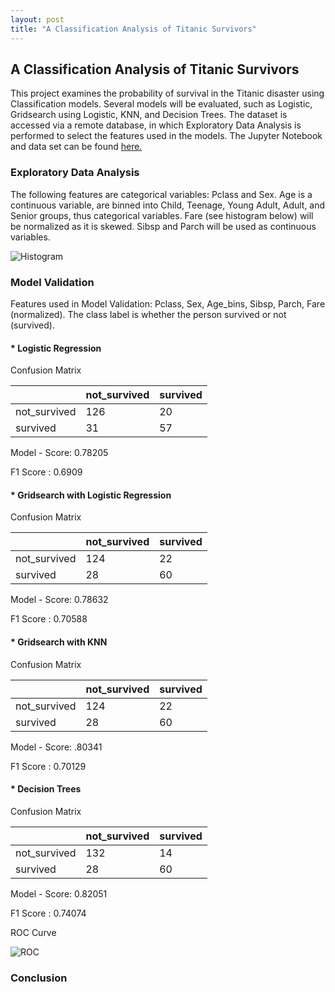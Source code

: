 ```yaml
---
layout: post
title: "A Classification Analysis of Titanic Survivors"
---
```


## A Classification Analysis of Titanic Survivors

This project examines the probability of survival in the Titanic disaster using Classification models. Several models will be evaluated, such as Logistic, Gridsearch using Logistic, KNN, and Decision Trees. The dataset is accessed via a remote database, in which Exploratory Data Analysis is performed to select the features used in the models. The Jupyter Notebook and data set can be found [here.](https://github.com/adalal80/GA-DSI/blob/master/projects/projects-weekly/project-05/Project-5-Amish.ipynb)

### Exploratory Data Analysis

The following features are categorical variables: Pclass and Sex.
Age is a continuous variable, are binned into Child, Teenage, Young Adult, Adult, and Senior groups, thus categorical variables. Fare (see histogram below) will be normalized as it is skewed. Sibsp and Parch will be used as continuous variables.

![Histogram](https://github.com/adalal80/adalal80.github.io/blob/master/images/project5_histogram.png?raw=true)

### Model Validation

Features used in Model Validation: Pclass, Sex, Age_bins, Sibsp, Parch, Fare (normalized). The class label is whether the person survived or not (survived).

#### * Logistic Regression

Confusion Matrix

| 			   |not_survived | survived |     
|--------------|-------------|----------| 
| not_survived |     126     |    20    | 
| survived     |      31     |    57    | 


Model - Score: 0.78205

F1 Score     : 0.6909

#### * Gridsearch with Logistic Regression

Confusion Matrix

| 			   |not_survived | survived |     
|--------------|-------------|----------| 
| not_survived |     124     |    22    | 
| survived     |      28     |    60    | 

Model - Score: 0.78632

F1 Score     : 0.70588

#### * Gridsearch with KNN

Confusion Matrix

| 			   |not_survived | survived |     
|--------------|-------------|----------| 
| not_survived |     124     |    22    | 
| survived     |      28     |    60    | 

Model - Score: .80341

F1 Score     : 0.70129

#### * Decision Trees

Confusion Matrix

| 			   |not_survived | survived |     
|--------------|-------------|----------| 
| not_survived |     132     |    14    | 
| survived     |      28     |    60    | 


Model - Score: 0.82051

F1 Score     : 0.74074

ROC Curve

![ROC](https://github.com/adalal80/adalal80.github.io/blob/master/images/Project5_ROC.png?raw=true)


### Conclusion


